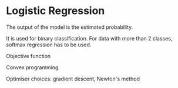 # Logistic Regression

The output of the model is the estimated probability.

It is used for binary classification. For data with more than 2 classes, softmax regression has to be used.

Objective function

Convex programming

Optimiser choices: gradient descent, Newton's method

